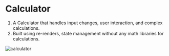 # Calculator

1. A Calculator that handles input changes, user interaction, and complex calculations.
2. Built using re-renders, state management without any math libraries for calculations.

![calculator](https://user-images.githubusercontent.com/85482570/216036361-046190a7-c1d6-4761-97d8-7ca65077f0f6.png)
